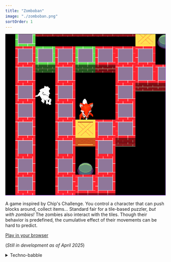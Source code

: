 ```yaml
---
title: "Zomboban"
image: "./zomboban.png"
sortOrder: 1
---
```


![Zomboban](./zomboban.png)

A game inspired by Chip's Challenge. You control a character that can push blocks around, collect items... Standard fair for a tile-based puzzler, _but with zombies!_ The zombies also interact with the tiles. Though their behavior is predefined, the cumulative effect of their movements can be hard to predict.

<a href="http://24.144.94.185" class="Button h1">Play in your browser</a>

(_Still in development as of April 2025_)

<details>
<summary>Techno-babble</summary>
Written in TypeScript using THREE.js for rendering, Blender for 3D assets. A simple Node.js Express backend facilitates the level editor.

Though the gameplay is 2D, I've implemented it in 3D because I have aspirations to make the gameplay 3D.

At the core is a reactive state manager/ECS that I (unfortunately) wrote from scratch. I didn't think it would get so complicated! It does integrate nicely with the editor backend, though.

More justifiably, I also devised a non-blocking spatially-addressed message passing system to allow entities (e.g. the player and a block) to communicate with each other without being tightly coupled. This is a bit of a departure from the ECS pattern, but I think it works well for this game.

</details>

